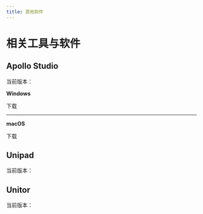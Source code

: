 ```yaml
---
title: 其他软件
---
```


# 相关工具与软件  



## Apollo Studio  
当前版本：
  
**Windows**  

<a-button type="primary" href="">下载</a-button>  
  
----
**macOS**  

<a-button type="primary" href="">下载</a-button>


## Unipad  
当前版本：


## Unitor  
当前版本：